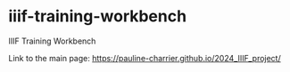 # iiif-training-workbench
IIIF Training Workbench

Link to the main page: https://pauline-charrier.github.io/2024_IIIF_project/ 
